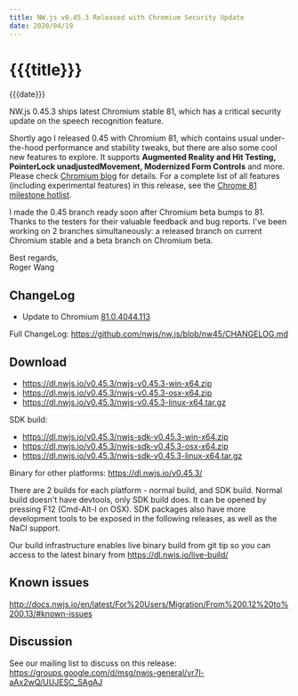 ```yaml
---
title: NW.js v0.45.3 Released with Chromium Security Update
date: 2020/04/19
---
```

# {{{title}}}
{{{date}}}

NW.js 0.45.3 ships latest Chromium stable 81, which has a critical security update on the speech recognition feature.

Shortly ago I released 0.45 with Chromium 81, which contains usual under-the-hood performance and stability tweaks, but there are also some cool new features to explore. It supports **Augmented Reality and Hit Testing, PointerLock unadjustedMovement, Modernized Form Controls** and more. Please check [Chromium blog](https://blog.chromium.org/2020/02/chrome-81-near-field-communications.html) for details. For a complete list of all features (including experimental features) in this release, see the [Chrome 81 milestone hotlist](https://www.chromestatus.com/features#milestone=81).

I made the 0.45 branch ready soon after Chromium beta bumps to 81. Thanks to the testers for their valuable feedback and bug reports. I've been working on 2 branches simultaneously: a released branch on current Chromium stable and a beta branch on Chromium beta.

Best regards,  
Roger Wang

## ChangeLog

- Update to Chromium [81.0.4044.113](https://chromereleases.googleblog.com/2020/04/stable-channel-update-for-desktop_15.html)

Full ChangeLog: https://github.com/nwjs/nw.js/blob/nw45/CHANGELOG.md

## Download 

* https://dl.nwjs.io/v0.45.3/nwjs-v0.45.3-win-x64.zip 
* https://dl.nwjs.io/v0.45.3/nwjs-v0.45.3-osx-x64.zip 
* https://dl.nwjs.io/v0.45.3/nwjs-v0.45.3-linux-x64.tar.gz 

SDK build: 
* https://dl.nwjs.io/v0.45.3/nwjs-sdk-v0.45.3-win-x64.zip 
* https://dl.nwjs.io/v0.45.3/nwjs-sdk-v0.45.3-osx-x64.zip 
* https://dl.nwjs.io/v0.45.3/nwjs-sdk-v0.45.3-linux-x64.tar.gz 

Binary for other platforms: https://dl.nwjs.io/v0.45.3/ 

There are 2 builds for each platform - normal build, and SDK build. Normal build doesn't have devtools, only SDK build does. lt can be opened by pressing F12 (Cmd-Alt-I on OSX). SDK packages also have more development tools to be exposed in the following releases, as well as the NaCl support.

Our build infrastructure enables live binary build from git tip so you can access to the latest binary from https://dl.nwjs.io/live-build/ 

## Known issues 

http://docs.nwjs.io/en/latest/For%20Users/Migration/From%200.12%20to%200.13/#known-issues

## Discussion

See our mailing list to discuss on this release: https://groups.google.com/d/msg/nwjs-general/vr7l-aAx2wQ/UUJESC_SAgAJ
